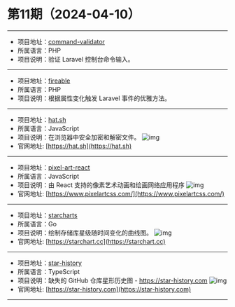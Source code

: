 # 第11期（2024-04-10）

---
- 项目地址：[command-validator](https://github.com/cerbero90/command-validator)
- 所属语言：PHP
- 项目说明：验证 Laravel 控制台命令输入。
---
- 项目地址：[fireable](https://github.com/envant/fireable)
- 所属语言：PHP
- 项目说明：根据属性变化触发 Laravel 事件的优雅方法。
---
- 项目地址：[hat.sh](https://github.com/sh-dv/hat.sh)
- 所属语言：JavaScript
- 项目说明：在浏览器中安全加密和解密文件。
![img](/weekly/static/images/2024-04-10/1712742267.png)
- 官网地址: [https://hat.sh](https://hat.sh)
---
- 项目地址：[pixel-art-react](https://github.com/jvalen/pixel-art-react)
- 所属语言：JavaScript
- 项目说明：由 React 支持的像素艺术动画和绘画网络应用程序
![img](/weekly/static/images/2024-04-10/1712758691.png)
- 官网地址: [https://www.pixelartcss.com/](https://www.pixelartcss.com/)
---
- 项目地址：[starcharts](https://github.com/caarlos0/starcharts)
- 所属语言：Go
- 项目说明：绘制存储库星级随时间变化的曲线图。
![img](/weekly/static/images/2024-04-10/1712759119.png)
- 官网地址: [https://starchart.cc](https://starchart.cc)
---
- 项目地址：[star-history](https://github.com/star-history/star-history)
- 所属语言：TypeScript
- 项目说明：缺失的 GitHub 仓库星形历史图 - https://star-history.com
![img](/weekly/static/images/2024-04-10/1712760916.png)
- 官网地址: [https://star-history.com](https://star-history.com)
---